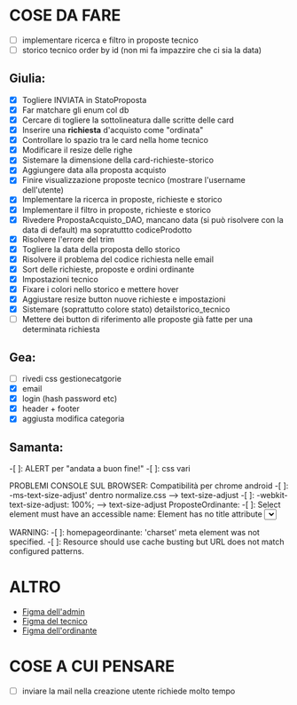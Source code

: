 # COSE DA FARE
-[ ] implementare ricerca e filtro in proposte tecnico
-[ ] storico tecnico order by id (non mi fa impazzire che ci sia la data)

## Giulia:
- [x] Togliere INVIATA in StatoProposta
- [x] Far matchare gli enum col db
- [x] Cercare di togliere la sottolineatura dalle scritte delle card
- [x] Inserire una **richiesta** d'acquisto come "ordinata"
- [x] Controllare lo spazio tra le card nella home tecnico
- [x] Modificare il resize delle righe
- [x] Sistemare la dimensione della card-richieste-storico
- [x] Aggiungere data alla proposta acquisto
- [x] Finire visualizzazione proposte tecnico (mostrare l'username dell'utente)
- [x] Implementare la ricerca in proposte, richieste e storico
- [x] Implementare il filtro in proposte, richieste e storico
- [x] Rivedere PropostaAcquisto_DAO, mancano data (si può risolvere con la data di default) ma sopratuttto codiceProdotto
- [x] Risolvere l'errore del trim
- [x] Togliere la data della proposta dello storico
- [x] Risolvere il problema del codice richiesta nelle email
- [x] Sort delle richieste, proposte e ordini ordinante
- [x] Impostazioni tecnico
- [x] Fixare i colori nello storico e mettere hover
- [x] Aggiustare resize button nuove richieste e impostazioni
- [x] Sistemare (soprattutto colore stato) detailstorico_tecnico
- [ ] Mettere dei button di riferimento alle proposte già fatte per una determinata richiesta

## Gea:
- [ ] rivedi css gestionecatgorie
- [x] email
- [x] login (hash password etc)
- [x] header + footer
- [x] aggiusta modifica categoria

## Samanta:
-[ ]: ALERT per "andata a buon fine!"
-[ ]: css vari

PROBLEMI CONSOLE SUL BROWSER:
Compatibilità per chrome android 
-[ ]: -ms-text-size-adjust' dentro normalize.css --> text-size-adjust
-[ ]: -webkit-text-size-adjust: 100%; --> text-size-adjust
ProposteOrdinante:
-[ ]: Select element must have an accessible name: Element has no title attribute
     <select name="status" id="status" class="filter-select">
-[ ]: A 'set-cookie' header doesn't have the 'secure' directive.
    Set-Cookie: JSESSIONID=A8AE906B4801FBB31A970EE29DD5FF4D; Path=/WebMarket; HttpOnly



WARNING:
-[ ]: homepageordinante: 'charset' meta element was not specified.
-[ ]: Resource should use cache busting but URL does not match configured patterns.

# ALTRO
- [Figma dell'admin](https://www.figma.com/file/c6hYZIz2AJhbynd5b2UdG1?node-id=0-1&t=uapcU6HHGd49wdL5-0&type=whiteboard)
- [Figma del tecnico](https://www.figma.com/board/0ZPJHIJs8QkLfjyrD49TUD/Prototipo-tecnico?node-id=0-1&t=G3JxyWIsZNVApCBr-1)
- [Figma dell'ordinante](https://www.figma.com/board/Hdn2GgIKPyrXPcuaPm8Rmh/Bozza-Ordinante?node-id=0-1&t=Zk8EPDTFiqD4A2yj-0)

# COSE A CUI PENSARE
-[ ] inviare la mail nella creazione utente richiede molto tempo
